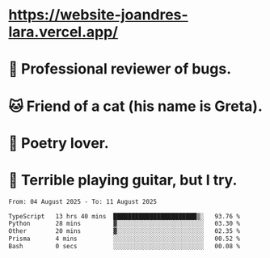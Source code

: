 # https://website-joandres-lara.vercel.app/
# 🐛 Professional reviewer of bugs.
# 🐱 Friend of a cat (his name is Greta).
# 📜 Poetry lover.
# 🎸 Terrible playing guitar, but I try.

<!--START_SECTION:waka-->

```txt
From: 04 August 2025 - To: 11 August 2025

TypeScript   13 hrs 40 mins  ███████████████████████▒░   93.76 %
Python       28 mins         ▓░░░░░░░░░░░░░░░░░░░░░░░░   03.30 %
Other        20 mins         ▓░░░░░░░░░░░░░░░░░░░░░░░░   02.35 %
Prisma       4 mins          ░░░░░░░░░░░░░░░░░░░░░░░░░   00.52 %
Bash         0 secs          ░░░░░░░░░░░░░░░░░░░░░░░░░   00.08 %
```

<!--END_SECTION:waka-->

